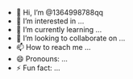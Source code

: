 - 👋 Hi, I’m @1364998788qq
- 👀 I’m interested in ...
- 🌱 I’m currently learning ...
- 💞️ I’m looking to collaborate on ...
- 📫 How to reach me ...
- 😄 Pronouns: ...
- ⚡ Fun fact: ...

<!---
1364998788qq/1364998788qq is a ✨ special ✨ repository because its `README.md` (this file) appears on your GitHub profile.
You can click the Preview link to take a look at your changes.
--->
